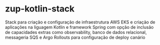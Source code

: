 # zup-kotlin-stack

Stack para criação e configuração de infraestrutura AWS EKS e criação de aplicações na liguagem Kotlin e framework Spring com opção de inclusão de capacidades extras como observability, banco de dados relacional, messageria SQS e Argo Rollouts para configuração de deploy canário
